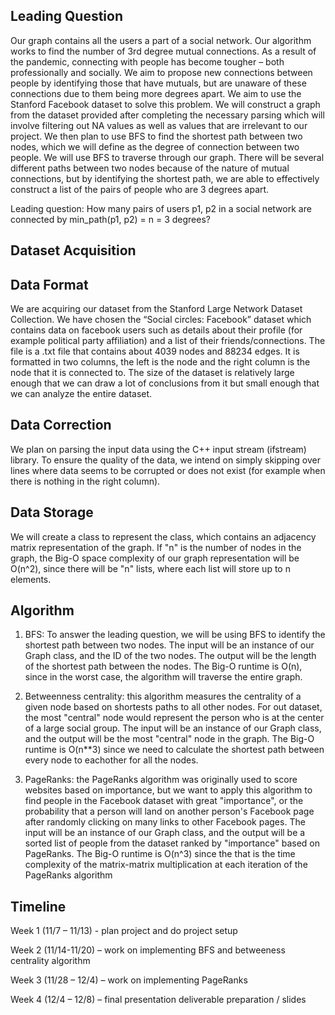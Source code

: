 ## Leading Question 

Our graph contains all the users a part of a social network. Our algorithm works to find the number of 3rd degree mutual connections. As a result of the pandemic, connecting with people has become tougher – both professionally and socially. We aim to propose new connections between people by identifying those that have mutuals, but are unaware of these connections due to them being more degrees apart. We aim to use the Stanford Facebook dataset to solve this problem. We will construct a graph from the dataset provided after completing the necessary parsing which will involve filtering out NA values as well as values that are irrelevant to our project. We then plan to use BFS to find the shortest path between two nodes, which we will define as the degree of connection between two people. We will use BFS to traverse through our graph. There will be several different paths between two nodes because of the nature of mutual connections, but by identifying the shortest path, we are able to effectively construct a list of the pairs of people who are 3 degrees apart.

Leading question: How many pairs of users p1, p2 in a social network are connected by min_path(p1, p2) = n = 3 degrees?

## Dataset Acquisition

## Data Format

We are acquiring our dataset from the Stanford Large Network Dataset Collection. We have chosen the “Social circles: Facebook” dataset which contains data on facebook users such as details about their profile (for example political party affiliation) and a list of their friends/connections. The file is a .txt file that contains about 4039 nodes and 88234 edges. It is formatted in two columns, the left is the node and the right column is the node that it is connected to. The size of the dataset is relatively large enough that we can draw a lot of conclusions from it but small enough that we can analyze the entire dataset. 



## Data Correction

We plan on parsing the input data using the C++ input stream (ifstream) library. To ensure the quality of the data, we intend on simply skipping over lines where data seems to be corrupted or does not exist (for example when there is nothing in the right column). 



## Data Storage

We will create a class to represent the class, which contains an adjacency matrix representation of the graph. If "n" is the number of nodes in the graph, the Big-O space complexity of our graph representation will be O(n^2), since there will be "n" lists, where each list will store up to n elements.



## Algorithm 

1. BFS: To answer the leading question, we will be using BFS to identify the shortest path between two nodes. The input will be an instance of our Graph class, and the ID of the two nodes. The output will be the length of the shortest path between the nodes. The Big-O runtime is O(n), since in the worst case, the algorithm will traverse the entire graph.

2. Betweenness centrality: this algorithm measures the centrality of a given node based on shortests paths to all other nodes. For out dataset, the most "central" node would represent the person who is at the center of a large social group. The input will be an instance of our Graph class, and the output will be the most "central" node in the graph. The Big-O runtime is O(n**3) since we need to calculate the shortest path between every node to eachother for all the nodes.

3. PageRanks: the PageRanks algorithm was originally used to score websites based on importance, but we want to apply this algorithm to find people in the Facebook dataset with great "importance", or the probability that a person will land on another person's Facebook page after randomly clicking on many links to other Facebook pages. The input will be an instance of our Graph class, and the output will be a sorted list of people from the dataset ranked by "importance" based on PageRanks. The Big-O runtime is O(n^3) since the that is the time complexity of the matrix-matrix multiplication at each iteration of the PageRanks algorithm


## Timeline

Week 1 (11/7 – 11/13) - plan project and do project setup

Week 2 (11/14-11/20) – work on implementing BFS and betweeness centrality algorithm

Week 3 (11/28 – 12/4) – work on implementing PageRanks

Week 4 (12/4 – 12/8) – final presentation deliverable preparation / slides

